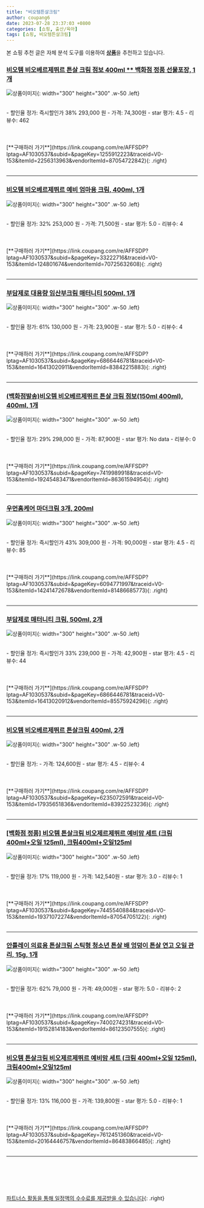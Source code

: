```yaml
---
title: "비오템튼살크림"
author: coupang6
date: 2023-07-28 23:37:03 +0800
categories: [쇼핑, 출산/육아]
tags: [쇼핑, 비오템튼살크림]
---
```


본 쇼핑 추천 글은 자체 분석 도구를 이용하여 [**상품**](https://link.coupang.com/a/bao1ui)을 추천하고 있습니다.

### [비오템 비오베르제뛰르 튼살 크림 점보 400ml ** 백화점 정품 선물포장, 1개](https://link.coupang.com/re/AFFSDP?lptag=AF1030537&subid=&pageKey=1255912223&traceid=V0-153&itemId=2256313963&vendorItemId=87054722842)

![상품이미지](https://thumbnail9.coupangcdn.com/thumbnails/remote/230x230ex/image/vendor_inventory/e83e/24205fc76d6c81a1d63d72e56c9c26cce10256c6f16c89a17ac4c8a0c216.jpg){: width="300" height="300" .w-50 .left}


<br>
- 할인율 정가: 즉시할인가 38%  293,000   원
- 가격: 74,300원
- star 평가: 4.5
- 리뷰수: 462
<br>
<br>
<br>
<br>
[**구매하러 가기**](https://link.coupang.com/re/AFFSDP?lptag=AF1030537&subid=&pageKey=1255912223&traceid=V0-153&itemId=2256313963&vendorItemId=87054722842){: .right}
<br>
<br>

---

### [비오템 비오베르제뛰르 예비 엄마용 크림, 400ml, 1개](https://link.coupang.com/re/AFFSDP?lptag=AF1030537&subid=&pageKey=33222716&traceid=V0-153&itemId=124801674&vendorItemId=70725632608)

![상품이미지](https://thumbnail6.coupangcdn.com/thumbnails/remote/230x230ex/image/vendor_inventory/images/2017/12/14/18/6/f9ef6865-7d87-4dfc-a63d-34ce8d82bca0.jpg){: width="300" height="300" .w-50 .left}


<br>
- 할인율 정가: 32%  253,000   원
- 가격: 71,500원
- star 평가: 5.0
- 리뷰수: 4
<br>
<br>
<br>
<br>
[**구매하러 가기**](https://link.coupang.com/re/AFFSDP?lptag=AF1030537&subid=&pageKey=33222716&traceid=V0-153&itemId=124801674&vendorItemId=70725632608){: .right}
<br>
<br>

---

### [부담제로 대용량 임산부크림 매터니티 500ml, 1개](https://link.coupang.com/re/AFFSDP?lptag=AF1030537&subid=&pageKey=6866446781&traceid=V0-153&itemId=16413020911&vendorItemId=83842215883)

![상품이미지](https://thumbnail7.coupangcdn.com/thumbnails/remote/230x230ex/image/vendor_inventory/7d18/826953da441e2dd0654d3122450df9dbcbb464ab84038d20b0b6fe9fbd23.png){: width="300" height="300" .w-50 .left}


<br>
- 할인율 정가: 61%  130,000   원
- 가격: 23,900원
- star 평가: 5.0
- 리뷰수: 4
<br>
<br>
<br>
<br>
[**구매하러 가기**](https://link.coupang.com/re/AFFSDP?lptag=AF1030537&subid=&pageKey=6866446781&traceid=V0-153&itemId=16413020911&vendorItemId=83842215883){: .right}
<br>
<br>

---

### [(백화점발송)비오템 비오베르제뛰르 튼살 크림 점보(150ml 400ml), 400ml, 1개](https://link.coupang.com/re/AFFSDP?lptag=AF1030537&subid=&pageKey=7419989918&traceid=V0-153&itemId=19245483471&vendorItemId=86361594954)

![상품이미지](https://thumbnail8.coupangcdn.com/thumbnails/remote/230x230ex/image/vendor_inventory/46cc/88ff2d4c1b96cbed7f2f230f8ce238c9cc07c30f9f0fafc91508a962061c.jpg){: width="300" height="300" .w-50 .left}


<br>
- 할인율 정가: 29%  298,000   원
- 가격: 87,900원
- star 평가: No data
- 리뷰수: 0
<br>
<br>
<br>
<br>
[**구매하러 가기**](https://link.coupang.com/re/AFFSDP?lptag=AF1030537&subid=&pageKey=7419989918&traceid=V0-153&itemId=19245483471&vendorItemId=86361594954){: .right}
<br>
<br>

---

### [우먼홈케어 마더크림 3개, 200ml](https://link.coupang.com/re/AFFSDP?lptag=AF1030537&subid=&pageKey=6094771997&traceid=V0-153&itemId=14241472678&vendorItemId=81486685773)

![상품이미지](https://thumbnail7.coupangcdn.com/thumbnails/remote/230x230ex/image/vendor_inventory/ab02/36a925351c654276f5de963364b41b57d946c62c0ba27071e4ba1c53d539.jpg){: width="300" height="300" .w-50 .left}


<br>
- 할인율 정가: 즉시할인가 43%  309,000   원
- 가격: 90,000원
- star 평가: 4.5
- 리뷰수: 85
<br>
<br>
<br>
<br>
[**구매하러 가기**](https://link.coupang.com/re/AFFSDP?lptag=AF1030537&subid=&pageKey=6094771997&traceid=V0-153&itemId=14241472678&vendorItemId=81486685773){: .right}
<br>
<br>

---

### [부담제로 매터니티 크림, 500ml, 2개](https://link.coupang.com/re/AFFSDP?lptag=AF1030537&subid=&pageKey=6866446781&traceid=V0-153&itemId=16413020912&vendorItemId=85575924296)

![상품이미지](https://thumbnail6.coupangcdn.com/thumbnails/remote/230x230ex/image/vendor_inventory/b71f/7a8e35dab416ef3361ae3b57a5280670321592f464b33997739ae7fd21aa.png){: width="300" height="300" .w-50 .left}


<br>
- 할인율 정가: 즉시할인가 33%  239,000   원
- 가격: 42,900원
- star 평가: 4.5
- 리뷰수: 44
<br>
<br>
<br>
<br>
[**구매하러 가기**](https://link.coupang.com/re/AFFSDP?lptag=AF1030537&subid=&pageKey=6866446781&traceid=V0-153&itemId=16413020912&vendorItemId=85575924296){: .right}
<br>
<br>

---

### [비오템 비오베르제뛰르 튼살크림 400ml, 2개](https://link.coupang.com/re/AFFSDP?lptag=AF1030537&subid=&pageKey=6235072591&traceid=V0-153&itemId=17935651836&vendorItemId=83922523236)

![상품이미지](https://thumbnail6.coupangcdn.com/thumbnails/remote/230x230ex/image/vendor_inventory/bd81/00e0ef0029e3057598b7be0dabb8de9acbfc8b14e208efaa8981adee1ec2.jpg){: width="300" height="300" .w-50 .left}


<br>
- 할인율 정가: 
- 가격: 124,600원
- star 평가: 4.5
- 리뷰수: 4
<br>
<br>
<br>
<br>
[**구매하러 가기**](https://link.coupang.com/re/AFFSDP?lptag=AF1030537&subid=&pageKey=6235072591&traceid=V0-153&itemId=17935651836&vendorItemId=83922523236){: .right}
<br>
<br>

---

### [[백화점 정품] 비오템 튼살크림 비오제르제뛰르 예비맘 세트 (크림 400ml+오일 125ml), 크림400ml+오일125ml](https://link.coupang.com/re/AFFSDP?lptag=AF1030537&subid=&pageKey=7445540884&traceid=V0-153&itemId=19371072274&vendorItemId=87054705122)

![상품이미지](https://thumbnail9.coupangcdn.com/thumbnails/remote/230x230ex/image/vendor_inventory/978c/39ddd6eb3845229121ac2232f6e961cadf80bf85d4c4dd704ea8f61c768b.jpg){: width="300" height="300" .w-50 .left}


<br>
- 할인율 정가: 17%  119,000   원
- 가격: 142,540원
- star 평가: 3.0
- 리뷰수: 1
<br>
<br>
<br>
<br>
[**구매하러 가기**](https://link.coupang.com/re/AFFSDP?lptag=AF1030537&subid=&pageKey=7445540884&traceid=V0-153&itemId=19371072274&vendorItemId=87054705122){: .right}
<br>
<br>

---

### [안틀레이 의료용 튼살크림 스틱형 청소년 튼살 배 엉덩이 튼살 연고 오일 관리, 15g, 1개](https://link.coupang.com/re/AFFSDP?lptag=AF1030537&subid=&pageKey=7400274231&traceid=V0-153&itemId=19152814183&vendorItemId=86123507555)

![상품이미지](https://thumbnail7.coupangcdn.com/thumbnails/remote/230x230ex/image/vendor_inventory/36d9/bb49703c78f737848dbaadfd0118e648baf22ccf4a5a891ff42ee6b64580.jpg){: width="300" height="300" .w-50 .left}


<br>
- 할인율 정가: 62%  79,000   원
- 가격: 49,000원
- star 평가: 5.0
- 리뷰수: 2
<br>
<br>
<br>
<br>
[**구매하러 가기**](https://link.coupang.com/re/AFFSDP?lptag=AF1030537&subid=&pageKey=7400274231&traceid=V0-153&itemId=19152814183&vendorItemId=86123507555){: .right}
<br>
<br>

---

### [비오템 튼살크림 비오제르제뛰르 예비맘 세트 (크림 400ml+오일 125ml), 크림400ml+오일125ml](https://link.coupang.com/re/AFFSDP?lptag=AF1030537&subid=&pageKey=7612451360&traceid=V0-153&itemId=20164446757&vendorItemId=86483866485)

![상품이미지](https://thumbnail9.coupangcdn.com/thumbnails/remote/230x230ex/image/vendor_inventory/5ee0/216a70a8ce657e9ed0ec3839a8f9d72d9193b3b2c2cd93ffd26eb075c6a9.jpg){: width="300" height="300" .w-50 .left}


<br>
- 할인율 정가: 13%  116,000   원
- 가격: 139,800원
- star 평가: 5.0
- 리뷰수: 1
<br>
<br>
<br>
<br>
[**구매하러 가기**](https://link.coupang.com/re/AFFSDP?lptag=AF1030537&subid=&pageKey=7612451360&traceid=V0-153&itemId=20164446757&vendorItemId=86483866485){: .right}
<br>
<br>

---
<br><br><br><br><br> [파트너스 활동을 통해 일정액의 수수료를 제공받을 수 있습니다](https://link.coupang.com/a/bao1ui){: .right}